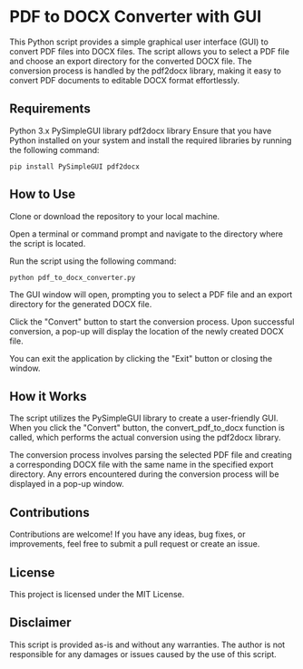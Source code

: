 # PDF to DOCX Converter with GUI
This Python script provides a simple graphical user interface (GUI) to convert PDF files into DOCX files. The script allows you to select a PDF file and choose an export directory for the converted DOCX file. The conversion process is handled by the pdf2docx library, making it easy to convert PDF documents to editable DOCX format effortlessly.

## Requirements
Python 3.x
PySimpleGUI library
pdf2docx library
Ensure that you have Python installed on your system and install the required libraries by running the following command:

````
pip install PySimpleGUI pdf2docx
````

## How to Use
Clone or download the repository to your local machine.

Open a terminal or command prompt and navigate to the directory where the script is located.

Run the script using the following command:

````
python pdf_to_docx_converter.py
````

The GUI window will open, prompting you to select a PDF file and an export directory for the generated DOCX file.

Click the "Convert" button to start the conversion process. Upon successful conversion, a pop-up will display the location of the newly created DOCX file.

You can exit the application by clicking the "Exit" button or closing the window.

## How it Works
The script utilizes the PySimpleGUI library to create a user-friendly GUI. When you click the "Convert" button, the convert_pdf_to_docx function is called, which performs the actual conversion using the pdf2docx library.

The conversion process involves parsing the selected PDF file and creating a corresponding DOCX file with the same name in the specified export directory. Any errors encountered during the conversion process will be displayed in a pop-up window.

## Contributions
Contributions are welcome! If you have any ideas, bug fixes, or improvements, feel free to submit a pull request or create an issue.

## License
This project is licensed under the MIT License.

## Disclaimer
This script is provided as-is and without any warranties. The author is not responsible for any damages or issues caused by the use of this script.
